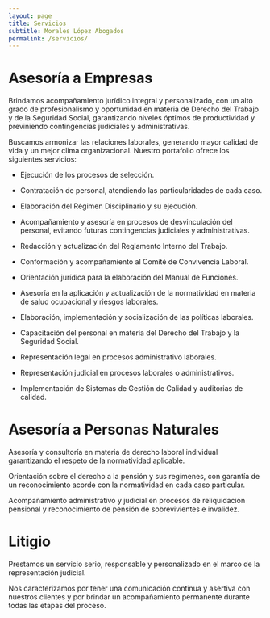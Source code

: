 ```yaml
---
layout: page
title: Servicios
subtitle: Morales López Abogados
permalink: /servicios/
---
```


# Asesoría a Empresas

Brindamos acompañamiento jurídico integral y personalizado, con un alto
grado de profesionalismo y oportunidad en materia de Derecho del Trabajo
y de la Seguridad Social, garantizando niveles óptimos de productividad
y previniendo contingencias judiciales y administrativas.

Buscamos armonizar las relaciones laborales, generando mayor calidad de
vida y un mejor clima organizacional. Nuestro portafolio ofrece los
siguientes servicios:

  * Ejecución de los procesos de selección.

  * Contratación de personal, atendiendo las particularidades de cada caso.

  * Elaboración del Régimen Disciplinario y su ejecución.

  * Acompañamiento y asesoría en procesos de desvinculación del personal, evitando futuras contingencias judiciales y administrativas.

  * Redacción y actualización del Reglamento Interno del Trabajo.

  * Conformación y acompañamiento al Comité de Convivencia Laboral.

  * Orientación jurídica para la elaboración del Manual de Funciones.

  * Asesoría en la aplicación y actualización de la normatividad en materia de salud ocupacional y riesgos laborales.

  * Elaboración, implementación y socialización de las políticas laborales.

  * Capacitación del personal en materia del Derecho del Trabajo y la Seguridad Social.

  * Representación legal en procesos administrativo laborales.

  * Representación judicial en procesos laborales o administrativos.

  * Implementación de Sistemas de Gestión de Calidad y auditorias de calidad.

# Asesoría a Personas Naturales

Asesoría y consultoría en materia de derecho laboral individual
garantizando el respeto de la normatividad aplicable.

Orientación sobre el derecho a la pensión y sus regímenes, con garantía
de un reconocimiento acorde con la normatividad en cada caso particular.

Acompañamiento administrativo y judicial en procesos de reliquidación
pensional y reconocimiento de pensión de sobrevivientes e invalidez.

# Litigio

Prestamos un servicio serio, responsable y personalizado en el marco de
la representación judicial.

Nos caracterizamos por tener una comunicación continua y asertiva con
nuestros clientes y por brindar un acompañamiento permanente durante
todas las etapas del proceso. 
